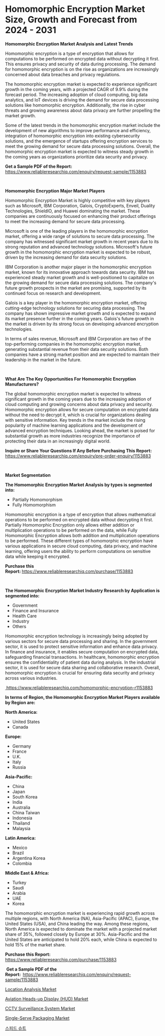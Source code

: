 <p><h1>Homomorphic Encryption Market Size, Growth and Forecast from 2024 - 2031</h1></p><p><strong>Homomorphic Encryption Market Analysis and Latest Trends</strong></p>
<p><p>Homomorphic encryption is a type of encryption that allows for computations to be performed on encrypted data without decrypting it first. This ensures privacy and security of data during processing. The demand for homomorphic encryption is on the rise as organizations are increasingly concerned about data breaches and privacy regulations.</p><p>The homomorphic encryption market is expected to experience significant growth in the coming years, with a projected CAGR of 9.9% during the forecast period. The increasing adoption of cloud computing, big data analytics, and IoT devices is driving the demand for secure data processing solutions like homomorphic encryption. Additionally, the rise in cyber threats and growing awareness about data privacy are further propelling the market growth.</p><p>Some of the latest trends in the homomorphic encryption market include the development of new algorithms to improve performance and efficiency, integration of homomorphic encryption into existing cybersecurity solutions, and the emergence of startups offering encryption services to meet the growing demand for secure data processing solutions. Overall, the homomorphic encryption market is expected to witness steady growth in the coming years as organizations prioritize data security and privacy.</p></p>
<p><strong>Get a Sample PDF of the Report:&nbsp;</strong> <a href="https://www.reliableresearchiq.com/enquiry/request-sample/1153883">https://www.reliableresearchiq.com/enquiry/request-sample/1153883</a></p>
<p>&nbsp;</p>
<p><strong>Homomorphic Encryption Major Market Players</strong></p>
<p><p>Homomorphic Encryption Market is highly competitive with key players such as Microsoft, IBM Corporation, Galois, CryptoExperts, Enveil, Duality Technologies, ShieldIO, and Huawei dominating the market. These companies are continuously focused on enhancing their product offerings to meet the increasing demand for secure data processing.</p><p>Microsoft is one of the leading players in the homomorphic encryption market, offering a wide range of solutions to secure data processing. The company has witnessed significant market growth in recent years due to its strong reputation and advanced technology solutions. Microsoft's future growth in the homomorphic encryption market is expected to be robust, driven by the increasing demand for data security solutions.</p><p>IBM Corporation is another major player in the homomorphic encryption market, known for its innovative approach towards data security. IBM has experienced steady market growth and is well-positioned to capitalize on the growing demand for secure data processing solutions. The company's future growth prospects in the market are promising, supported by its continued focus on research and development.</p><p>Galois is a key player in the homomorphic encryption market, offering cutting-edge technology solutions for securing data processing. The company has shown impressive market growth and is expected to expand its market presence further in the coming years. Galois's future growth in the market is driven by its strong focus on developing advanced encryption technologies.</p><p>In terms of sales revenue, Microsoft and IBM Corporation are two of the top-performing companies in the homomorphic encryption market, generating substantial revenue from their data security solutions. Both companies have a strong market position and are expected to maintain their leadership in the market in the future.</p></p>
<p>&nbsp;</p>
<p><strong>What Are The Key Opportunities For Homomorphic Encryption Manufacturers?</strong></p>
<p><p>The global homomorphic encryption market is expected to witness significant growth in the coming years due to the increasing adoption of cloud computing and growing concerns about data privacy and security. Homomorphic encryption allows for secure computation on encrypted data without the need to decrypt it, which is crucial for organizations dealing with sensitive information. Key trends in the market include the rising popularity of machine learning applications and the development of advanced encryption techniques. Looking ahead, the market is poised for substantial growth as more industries recognize the importance of protecting their data in an increasingly digital world.</p></p>
<p><strong>Inquire or Share Your Questions If Any Before Purchasing This Report:</strong> <a href="https://www.reliableresearchiq.com/enquiry/pre-order-enquiry/1153883">https://www.reliableresearchiq.com/enquiry/pre-order-enquiry/1153883</a></p>
<p>&nbsp;</p>
<p><strong>Market Segmentation</strong></p>
<p><strong>The Homomorphic Encryption Market Analysis by types is segmented into:</strong></p>
<p><ul><li>Partially Homomorphism</li><li>Fully Homomorphism</li></ul></p>
<p><p>Homomorphic encryption is a type of encryption that allows mathematical operations to be performed on encrypted data without decrypting it first. Partially Homomorphic Encryption only allows either addition or multiplication operations to be performed on the data, while Fully Homomorphic Encryption allows both addition and multiplication operations to be performed. These different types of homomorphic encryption have various applications in secure cloud computing, data privacy, and machine learning, offering users the ability to perform computations on sensitive data while keeping it encrypted.</p></p>
<p><strong>Purchase this Report:&nbsp;</strong><a href="https://www.reliableresearchiq.com/purchase/1153883">https://www.reliableresearchiq.com/purchase/1153883</a></p>
<p>&nbsp;</p>
<p><strong>The Homomorphic Encryption Market Industry Research by Application is segmented into:</strong></p>
<p><ul><li>Government</li><li>Finance and Insurance</li><li>Health Care</li><li>Industry</li><li>Others</li></ul></p>
<p><p>Homomorphic encryption technology is increasingly being adopted by various sectors for secure data processing and sharing. In the government sector, it is used to protect sensitive information and enhance data privacy. In finance and insurance, it enables secure computation on encrypted data, safeguarding financial transactions. In healthcare, homomorphic encryption ensures the confidentiality of patient data during analysis. In the industrial sector, it is used for secure data sharing and collaborative research. Overall, homomorphic encryption is crucial for ensuring data security and privacy across various industries.</p></p>
<p><a href="https://www.reliableresearchiq.com/homomorphic-encryption-r1153883">&nbsp;https://www.reliableresearchiq.com/homomorphic-encryption-r1153883</a></p>
<p><strong>In terms of Region, the Homomorphic Encryption Market Players available by Region are:</strong></p>
<p>
    <p> <strong> North America: </strong>
        <ul>
            <li>United States</li>
            <li>Canada</li>
        </ul>
        </p> 
    <p> <strong> Europe: </strong>
        <ul>
            <li>Germany</li>
            <li>France</li>
            <li>U.K.</li>
            <li>Italy</li>
            <li>Russia</li>
        </ul>
        </p> 
    <p> <strong> Asia-Pacific: </strong>
        <ul>
            <li>China</li>
            <li>Japan</li>
            <li>South Korea</li>
            <li>India</li>
            <li>Australia</li>
            <li>China Taiwan</li>
            <li>Indonesia</li>
            <li>Thailand</li>
            <li>Malaysia</li>
        </ul>
        </p> 
    <p> <strong> Latin America: </strong>
        <ul>
            <li>Mexico</li>
            <li>Brazil</li>
            <li>Argentina Korea</li>
            <li>Colombia</li>
        </ul>
        </p> 
    <p> <strong> Middle East & Africa: </strong>
        <ul>
            <li>Turkey</li>
            <li>Saudi</li>
            <li>Arabia</li>
            <li>UAE</li>
            <li>Korea</li>
        </ul>
    </p>
    </p>
<p><p>The homomorphic encryption market is experiencing rapid growth across multiple regions, with North America (NA), Asia-Pacific (APAC), Europe, the United States (USA), and China leading the way. Among these regions, North America is expected to dominate the market with a projected market share of 35%, followed closely by Europe at 30%. Asia-Pacific and the United States are anticipated to hold 20% each, while China is expected to hold 15% of the market share.</p></p>
<p><strong>Purchase this Report: </strong><a href="https://www.reliableresearchiq.com/purchase/1153883">https://www.reliableresearchiq.com/purchase/1153883</a></p>
<p>&nbsp;<strong>Get a Sample PDF of the Report:&nbsp;&nbsp;</strong><a href="https://www.reliableresearchiq.com/enquiry/request-sample/1153883">https://www.reliableresearchiq.com/enquiry/request-sample/1153883</a></p>
<p><strong></strong></p>
<p><p><a href="https://github.com/hrhzhypq19/Market-Research-Report-List-1/blob/main/location-analysis-market.md">Location Analysis Market</a></p><p><a href="https://medium.com/@carol.alsopr44536/aviation-heads-up-display-hud-market-a-global-and-regional-analysis-focus-on-region-a3d5887507f9">Aviation Heads-up Display (HUD) Market</a></p><p><a href="https://github.com/LarryPearsongXXfvf/Market-Research-Report-List-1/blob/main/cctv-surveillance-system-market.md">CCTV Surveillance System Market</a></p><p><a href="https://medium.com/@nathalelly87957/single-serve-packaging-market-forecasts-market-trends-and-impact-analysis-2024-2031-f279bbfa7f0c">Single-Serve Packaging Market</a></p><p><a href="https://medium.com/@adsogvwv75/%EC%86%8D%EB%8F%84-%EC%87%BC%ED%8A%B8-%EC%8B%9C%EC%9E%A5-%EA%B7%9C%EB%AA%A8-%EB%B0%8F-%EC%A0%90%EC%9C%A0%EC%9C%A8-%EB%B6%84%EC%84%9D-%EC%84%B1%EC%9E%A5-%EB%8F%99%ED%96%A5-%EB%B0%8F-%EC%98%88%EC%B8%A1-2024-2031-92d7c35eba43">스피드 슈트</a></p></p>
